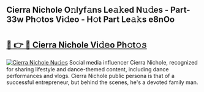 ## Cierra Nichole O𝚗lyf𝚊ns Le𝚊𝚔ed N𝚞𝚍es - Part-33w Ph𝚘tos Vi𝚍eo - H𝚘t Part Le𝚊𝚔s e8nOo

# <h2><a href="http://hfh24u.feru.top/?c=Cierra+Nichole">🔗 👉 🔴 Cierra Nichole Vi𝚍𝚎o Ph𝚘t𝚘𝚜</a></h2>

[![Cierra Nichole Nu𝚍𝚎s](https://i.imgur.com/0TWrTi3.gif)](http://hfh24u.feru.top/?c=Cierra+Nichole)
Social media influencer Cierra Nichole, recognized for sharing lifestyle and dance-themed content, including dance performances and vlogs. Cierra Nichole public persona is that of a successful entrepreneur, but behind the scenes, he's a devoted family man. 
